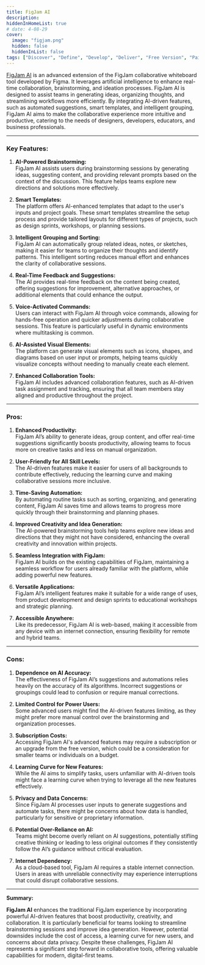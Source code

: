 ```yaml
---
title: FigJam AI  
description:  
hiddenInHomeList: true  
# date: 4-08-29  
cover:  
  image: "figjam.png"  
  hidden: false  
  hiddenInList: false  
tags: ["Discover", "Define", "Develop", "Deliver", "Free Version", "Paid Version", "Collaboration", "Brainstorming", "Scheduling", "Time Management"]
---
```


[FigJam AI](https://www.figma.com/figjam/ai/) is an advanced extension of the FigJam collaborative whiteboard tool developed by Figma. It leverages artificial intelligence to enhance real-time collaboration, brainstorming, and ideation processes. FigJam AI is designed to assist teams in generating ideas, organizing thoughts, and streamlining workflows more efficiently. By integrating AI-driven features, such as automated suggestions, smart templates, and intelligent grouping, FigJam AI aims to make the collaborative experience more intuitive and productive, catering to the needs of designers, developers, educators, and business professionals.

---

### **Key Features:**

1. **AI-Powered Brainstorming:**  
   FigJam AI assists users during brainstorming sessions by generating ideas, suggesting content, and providing relevant prompts based on the context of the discussion. This feature helps teams explore new directions and solutions more effectively.

2. **Smart Templates:**  
   The platform offers AI-enhanced templates that adapt to the user's inputs and project goals. These smart templates streamline the setup process and provide tailored layouts for different types of projects, such as design sprints, workshops, or planning sessions.

3. **Intelligent Grouping and Sorting:**  
   FigJam AI can automatically group related ideas, notes, or sketches, making it easier for teams to organize their thoughts and identify patterns. This intelligent sorting reduces manual effort and enhances the clarity of collaborative sessions.

4. **Real-Time Feedback and Suggestions:**  
   The AI provides real-time feedback on the content being created, offering suggestions for improvement, alternative approaches, or additional elements that could enhance the output.

5. **Voice-Activated Commands:**  
   Users can interact with FigJam AI through voice commands, allowing for hands-free operation and quicker adjustments during collaborative sessions. This feature is particularly useful in dynamic environments where multitasking is common.

6. **AI-Assisted Visual Elements:**  
   The platform can generate visual elements such as icons, shapes, and diagrams based on user input or prompts, helping teams quickly visualize concepts without needing to manually create each element.

7. **Enhanced Collaboration Tools:**  
   FigJam AI includes advanced collaboration features, such as AI-driven task assignment and tracking, ensuring that all team members stay aligned and productive throughout the project.

---

### **Pros:**

1. **Enhanced Productivity:**  
   FigJam AI’s ability to generate ideas, group content, and offer real-time suggestions significantly boosts productivity, allowing teams to focus more on creative tasks and less on manual organization.

2. **User-Friendly for All Skill Levels:**  
   The AI-driven features make it easier for users of all backgrounds to contribute effectively, reducing the learning curve and making collaborative sessions more inclusive.

3. **Time-Saving Automation:**  
   By automating routine tasks such as sorting, organizing, and generating content, FigJam AI saves time and allows teams to progress more quickly through their brainstorming and planning phases.

4. **Improved Creativity and Idea Generation:**  
   The AI-powered brainstorming tools help teams explore new ideas and directions that they might not have considered, enhancing the overall creativity and innovation within projects.

5. **Seamless Integration with FigJam:**  
   FigJam AI builds on the existing capabilities of FigJam, maintaining a seamless workflow for users already familiar with the platform, while adding powerful new features.

6. **Versatile Applications:**  
   FigJam AI’s intelligent features make it suitable for a wide range of uses, from product development and design sprints to educational workshops and strategic planning.

7. **Accessible Anywhere:**  
   Like its predecessor, FigJam AI is web-based, making it accessible from any device with an internet connection, ensuring flexibility for remote and hybrid teams.

---

### **Cons:**

1. **Dependence on AI Accuracy:**  
   The effectiveness of FigJam AI’s suggestions and automations relies heavily on the accuracy of its algorithms. Incorrect suggestions or groupings could lead to confusion or require manual corrections.

2. **Limited Control for Power Users:**  
   Some advanced users might find the AI-driven features limiting, as they might prefer more manual control over the brainstorming and organization processes.

3. **Subscription Costs:**  
   Accessing FigJam AI's advanced features may require a subscription or an upgrade from the free version, which could be a consideration for smaller teams or individuals on a budget.

4. **Learning Curve for New Features:**  
   While the AI aims to simplify tasks, users unfamiliar with AI-driven tools might face a learning curve when trying to leverage all the new features effectively.

5. **Privacy and Data Concerns:**  
   Since FigJam AI processes user inputs to generate suggestions and automate tasks, there might be concerns about how data is handled, particularly for sensitive or proprietary information.

6. **Potential Over-Reliance on AI:**  
   Teams might become overly reliant on AI suggestions, potentially stifling creative thinking or leading to less original outcomes if they consistently follow the AI’s guidance without critical evaluation.

7. **Internet Dependency:**  
   As a cloud-based tool, FigJam AI requires a stable internet connection. Users in areas with unreliable connectivity may experience interruptions that could disrupt collaborative sessions.

---

**Summary:**

**FigJam AI** enhances the traditional FigJam experience by incorporating powerful AI-driven features that boost productivity, creativity, and collaboration. It is particularly beneficial for teams looking to streamline brainstorming sessions and improve idea generation. However, potential downsides include the cost of access, a learning curve for new users, and concerns about data privacy. Despite these challenges, FigJam AI represents a significant step forward in collaborative tools, offering valuable capabilities for modern, digital-first teams.
